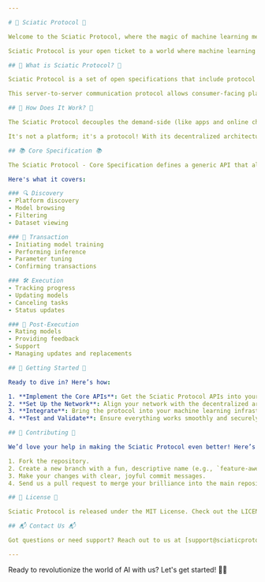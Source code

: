 ```yaml
---

# 🌟 Sciatic Protocol 🌟

Welcome to the Sciatic Protocol, where the magic of machine learning meets seamless connectivity! 🚀

Sciatic Protocol is your open ticket to a world where machine learning entities can effortlessly discover, communicate, and engage in transactions across any platform. Think of it as the ultimate co-working space for AI services, where ideas and solutions blend to create groundbreaking innovations!

## 🎉 What is Sciatic Protocol? 🎉

Sciatic Protocol is a set of open specifications that include protocol APIs, message formats, network design, and reference architectures. It’s designed to allow machine learning entities to execute transactions, discover resources, and intercommunicate, all without needing to be on the same platform. Imagine a bustling marketplace where AI services meet and mingle!

This server-to-server communication protocol allows consumer-facing platforms to discover and interact with machine learning services with minimal fuss. By connecting multiple independent platforms, it creates rich AI experiences that feel like magic!

## 🧩 How Does It Work? 🧩

The Sciatic Protocol decouples the demand-side (like apps and online channels) from the supply-side (service provisioning infrastructure). It makes integrated machine learning services available on any consumer interface you can think of—online maps, messaging apps, wallets, voice assistants, you name it!

It's not a platform; it's a protocol! With its decentralized architecture, there's no need for a centralized hub. Plus, it’s built with privacy and security at its core, ensuring secure, encrypted interactions between entities. Your data, your rules!

## 📚 Core Specification 📚

The Sciatic Protocol - Core Specification defines a generic API that allows domain-agnostic, interoperable machine learning transactions. Think of it like the SMTP for email—if everyone speaks the same language, they can all chat away happily!

Here's what it covers:

### 🔍 Discovery
- Platform discovery
- Model browsing
- Filtering
- Dataset viewing

### 💼 Transaction
- Initiating model training
- Performing inference
- Parameter tuning
- Confirming transactions

### 🛠 Execution
- Tracking progress
- Updating models
- Canceling tasks
- Status updates

### 🌟 Post-Execution
- Rating models
- Providing feedback
- Support
- Managing updates and replacements

## 🚀 Getting Started 🚀

Ready to dive in? Here’s how:

1. **Implement the Core APIs**: Get the Sciatic Protocol APIs into your app.
2. **Set Up the Network**: Align your network with the decentralized architecture.
3. **Integrate**: Bring the protocol into your machine learning infrastructure and consumer platforms.
4. **Test and Validate**: Ensure everything works smoothly and securely.

## 🤝 Contributing 🤝

We’d love your help in making the Sciatic Protocol even better! Here’s how you can join us:

1. Fork the repository.
2. Create a new branch with a fun, descriptive name (e.g., `feature-awesome-api`).
3. Make your changes with clear, joyful commit messages.
4. Send us a pull request to merge your brilliance into the main repository.

## 📜 License 📜

Sciatic Protocol is released under the MIT License. Check out the LICENSE file for more details.

## 📬 Contact Us 📬

Got questions or need support? Reach out to us at [support@sciaticprotocol.org](mailto:support@sciaticprotocol.org). We’re here to help!

---
```


Ready to revolutionize the world of AI with us? Let's get started! 🚀✨


